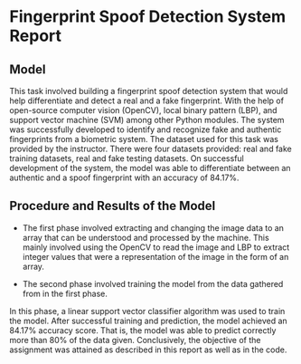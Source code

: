# Fingerprint Spoof Detection System Report

## Model

This task involved building a fingerprint spoof detection system that would help differentiate and detect a real and a fake fingerprint.
With the help of open-source computer vision (OpenCV), local binary pattern (LBP), and support vector machine (SVM) among other Python modules.
The system was successfully developed to identify and recognize fake and authentic fingerprints from a biometric system.
The dataset used for this task was provided by the instructor.
There were four datasets provided: real and fake training datasets, real and fake testing datasets.
On successful development of the system, the model was able to differentiate between an authentic and a spoof fingerprint with an accuracy of 84.17%.

## Procedure and Results of the Model

- The first phase involved extracting and changing the image data to an array that can be understood and processed by the machine.
  This mainly involved using the OpenCV to read the image and LBP to extract integer values that were a representation of the image in the form of an array.

- The second phase involved training the model from the data gathered from in the first phase.

In this phase, a linear support vector classifier algorithm was used to train the model.
After successful training and prediction, the model achieved an 84.17% accuracy score.
That is, the model was able to predict correctly more than 80% of the data given.
Conclusively, the objective of the assignment was attained as described in this report as well as in the code.
